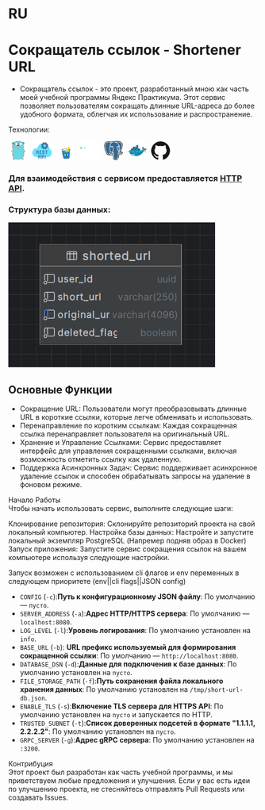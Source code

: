 # RU
# Сокращатель ссылок - Shortener URL

 - Сокращатель ссылок - это проект, разработанный мною как часть моей учебной программы Яндекс Практикума. Этот сервис позволяет пользователям сокращать длинные URL-адреса до более удобного формата, облегчая      их использование и распространение.

Технологии:

<div >

<img src="https://github.com/devicons/devicon/blob/master/icons/go/go-original.svg" title="Go" alt="Go" width="40"/>&nbsp;
<img src="rest-api-blue-logo-22099.svg"  title="REST API" alt="REST API" width="40" height="40"/>&nbsp;
<img src="Gin-Framework.svg" title="GIN" alt="GIN" width="40"/>&nbsp;
<img src="https://github.com/devicons/devicon/blob/master/icons/grpc/grpc-original.svg" title="gRPC" alt="gRPC" width="40"/>&nbsp;
<img src="https://github.com/devicons/devicon/blob/master/icons/postgresql/postgresql-original.svg" title="PostgreSQL" alt="PostgreSQL" width="40" height="40"/>&nbsp;
<img src="https://github.com/devicons/devicon/blob/master/icons/docker/docker-original.svg"  title="Docker" alt="Docker" width="40" height="40"/>&nbsp;
<img src="https://github.com/devicons/devicon/blob/master/icons/github/github-original.svg"  title="GitHUB" alt="GitHUB" width="40" height="40"/>&nbsp;


</div>

### Для взаимодействия с сервисом предоставляется [HTTP API](./api.md).

### Структура базы данных:

![schema.png](DB%20scheme.png)

## Основные Функции  
  - Сокращение URL: Пользователи могут преобразовывать длинные URL в короткие ссылки, которые легче обменивать и использовать.
  - Перенаправление по коротким ссылкам: Каждая сокращенная ссылка перенаправляет пользователя на оригинальный URL.
  - Хранение и Управление Ссылками: Сервис предоставляет интерфейс для управления сокращенными ссылками, включая возможность отметить ссылку как удаленную.
  - Поддержка Асинхронных Задач: Сервис поддерживает асинхронное удаление ссылок и способен обрабатывать запросы на удаление в фоновом режиме.


Начало Работы  
Чтобы начать использовать сервис, выполните следующие шаги:

Клонирование репозитория: Склонируйте репозиторий проекта на свой локальный компьютер.
Настройка базы данных: Настройте и запустите локальный экземпляр PostgreSQL (Напремер подняв образ в Docker)
Запуск приложения: Запустите сервис сокращения ссылок на вашем компьютере используя следующие настройки.

Запуск возможен с использованием cli флагов и env переменных в следующем приоритете (env||cli flags||JSON config)
- `CONFIG` (`-с`):**Путь к конфигурационному JSON файлу**: По умолчанию — `пусто`.
- `SERVER_ADDRESS` (`-a`):**Адрес HTTP/HTTPS сервера**: По умолчанию — `localhost:8080`.
- `LOG_LEVEL` (`-l`):**Уровень логирования**: По умолчанию установлен на `info`.
- `BASE_URL` (`-b`): **URL префикс используемый для формирования сокращенной ссылки**: По умолчанию — `http://localhost:8080`.
- `DATABASE_DSN` (`-d`):**Данные для подключения к базе данных**: По умолчанию установлен на `пусто`.
- `FILE_STORAGE_PATH` (`-f`):**Путь сохранения файла локального хранения данных**: По умолчанию установлен на `/tmp/short-url-db.json`.
- `ENABLE_TLS` (`-s`):**Включение TLS сервера для HTTPS API**: По умолчанию установлен на `пусто` и запускается по HTTP.
- `TRUSTED_SUBNET` (`-t`):**Список доверенных подсетей в формате "1.1.1.1, 2.2.2.2"**: По умолчанию установлен на `пусто`.
- `GRPC_SERVER` (`-g`):**Адрес gRPC сервера**: По умолчанию установлен на `:3200`.


Контрибуция  
Этот проект был разработан как часть учебной программы, и мы приветствуем любые предложения и улучшения. Если у вас есть идеи по улучшению проекта, не стесняйтесь отправлять Pull Requests или создавать Issues.
